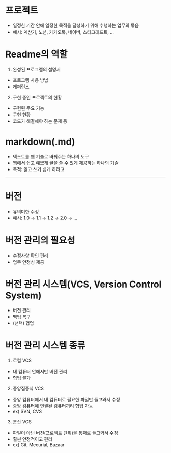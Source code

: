 # 프로젝트
- 일정한 기간 안에 일정한 목적을 달성하기 위해 수행하는 업무의 묶음
- 예시: 계산기, 노션, 카카오톡, 네이버, 스타크래프트, ...

# Readme의 역할
1) 완성된 프로그램의 설명서
- 프로그램 사용 방법
- 레퍼런스
2) 구현 중인 프로젝트의 현황
- 구현된 주요 기능
- 구현 현황
- 코드가 해결해야 하는 문제 등

# markdown(.md)
- 텍스트를 웹 기술로 바꿔주는 하나의 도구
- 웹에서 쉽고 예쁘게 글을 쓸 수 있게 제공하는 하나의 기술
- 목적: 읽고 쓰기 쉽게 하려고

---

# 버전
- 유의미한 수정
- 예시: 1.0 → 1.1 → 1.2 → 2.0 → ...

# 버전 관리의 필요성
- 수정사항 확인 편리
- 업무 안정성 제공

# 버전 관리 시스템(VCS, Version Control System)
- 버전 관리
- 백업 복구
- (선택) 협업

# 버전 관리 시스템 종류
1) 로컬 VCS
- 내 컴퓨터 안에서만 버전 관리
- 협업 불가
2) 중앙집중식 VCS
- 중앙 컴퓨터에서 내 컴퓨터로 필요한 파일만 들고와서 수정
- 중앙 컴퓨터에 연결된 컴퓨터끼리 협업 가능
- ex) SVN, CVS
3) 분산 VCS
- 파일이 아닌 버전(프로젝트 단위)을 통째로 들고와서 수정
- 훨씬 안정적이고 편리
- ex) Git, Mecurial, Bazaar
